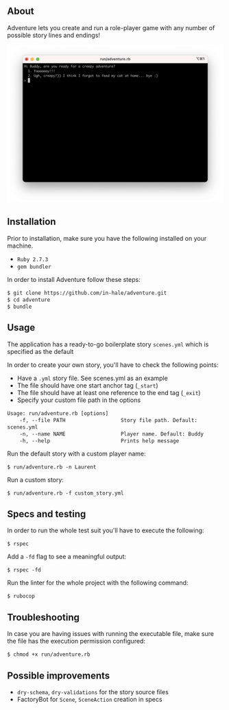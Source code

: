 ## About

Adventure lets you create and run a role-player game with any number of possible story lines and endings!

![Execution example 1](docs/assets/execution_example_1.png)

## Installation

Prior to installation, make sure you have the following installed on your machine.
* `Ruby 2.7.3`
* `gem bundler`

In order to install Adventure follow these steps:

```shell
$ git clone https://github.com/in-hale/adventure.git
$ cd adventure
$ bundle
```

## Usage

The application has a ready-to-go boilerplate story `scenes.yml` which is specified as the default

In order to create your own story, you'll have to check the following points:
* Have a `.yml` story file. See scenes.yml as an example
* The file should have one start anchor tag (`_start`)
* The file should have at least one reference to the end tag (`_exit`)
* Specify your custom file path in the options

```  
Usage: run/adventure.rb [options]
    -f, --file PATH                  Story file path. Default: scenes.yml
    -n, --name NAME                  Player name. Default: Buddy
    -h, --help                       Prints help message
```

Run the default story with a custom player name:
```shell
$ run/adventure.rb -n Laurent
```

Run a custom story:
```shell
$ run/adventure.rb -f custom_story.yml
```

## Specs and testing

In order to run the whole test suit you'll have to execute the following:
```shell
$ rspec
```
Add a `-fd` flag to see a meaningful output:
```shell
$ rspec -fd
```
Run the linter for the whole project with the following command:
```shell
$ rubocop
```

## Troubleshooting

In case you are having issues with running the executable file, make sure the file has the execution permission configured:
```shell
$ chmod +x run/adventure.rb
```

## Possible improvements

* `dry-schema`, `dry-validations` for the story source files
* FactoryBot for `Scene`, `SceneAction` creation in specs
